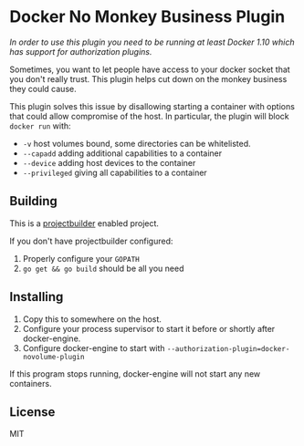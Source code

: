 Docker No Monkey Business Plugin
================================
_In order to use this plugin you need to be running at least Docker 1.10 which
has support for authorization plugins._

Sometimes, you want to let people have access to your docker socket that you
don't really trust. This plugin helps cut down on the monkey business they
could cause.

This plugin solves this issue by disallowing starting a container with options
that could allow compromise of the host.
In particular, the plugin will block `docker run` with:

- `-v` host volumes bound, some directories can be whitelisted.
- `--capadd` adding additional capabilities to a container
- `--device` adding host devices to the container
- `--privileged` giving all capabilities to a container

Building
--------
This is a [projectbuilder](https://github.com/brimstone/projectbuilder) enabled project.

If you don't have projectbuilder configured:

1. Properly configure your `GOPATH`
2. `go get && go build` should be all you need

Installing
----------
1. Copy this to somewhere on the host.
2. Configure your process supervisor to start it before or shortly after
docker-engine.
3. Configure docker-engine to start with `--authorization-plugin=docker-novolume-plugin`

If this program stops running, docker-engine will not start any new containers.

License
-
MIT
